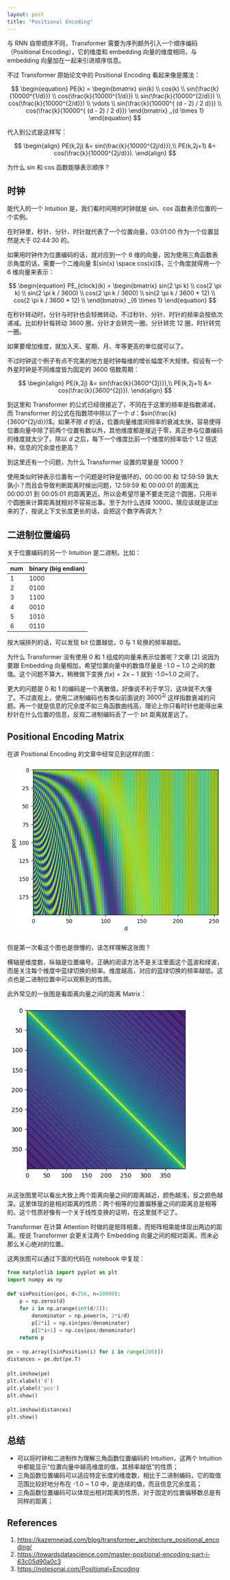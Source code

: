 ```yaml
---
layout: post
title: "Positional Encoding"
---
```


与 RNN 自带顺序不同，Transformer 需要为序列额外引入一个顺序编码（Positional Encoding），它的维度和 embedding 向量的维度相同，与 embedding 向量加在一起来引进顺序信息。

不过 Transformer 原始论文中的 Positional Encoding 看起来像是魔法：

$$
\begin{equation}
PE(k) = \begin{bmatrix}
sin(k) \\
cos(k) \\
sin(\frac{k}{10000^{1/d}}) \\
cos(\frac{k}{10000^{1/d}}) \\
sin(\frac{k}{10000^{2/d}}) \\
cos(\frac{k}{10000^{2/d}}) \\
\vdots \\
sin(\frac{k}{10000^{ (d - 2) / 2 d}}) \\
cos(\frac{k}{10000^{ (d - 2) / 2 d}})
\end{bmatrix}
_{d \times 1}
\end{equation}
$$

代入到公式是这样写：

$$
    \begin{align}
	PE(k,2j) &= sin(\frac{k}{10000^{2j/d}}),\\
	PE(k,2j+1) &= cos(\frac{k}{10000^{2j/d}}).
	\end{align}
$$

为什么 sin 和 cos 函数能够表示顺序？

## 时钟

能代入的一个 Intuition 是，我们看时间用的时钟就是 sin、cos 函数表示位置的一个实例。

在时钟里，秒针、分针、时针就代表了一个位置向量，03:01:00 作为一个位置显然是大于 02:44:30 的。

如果用时钟作为位置编码的话，就对应到一个 6 维的向量，因为使用三角函数表示角度的话，需要一个二维向量 $[sin(x) \space cos(x)]$，三个角度就得用一个 6 维向量来表示：

$$
\begin{equation}
PE_{clock}(k) = \begin{bmatrix}
sin(2 \pi k) \\
cos(2 \pi k) \\
sin(2 \pi k / 3600) \\
cos(2 \pi k / 3600) \\
sin(2 \pi k / 3600 * 12) \\
cos(2 \pi k / 3600 * 12) \\
\end{bmatrix}
_{6 \times 1}
\end{equation}
$$

在秒针转动时，分针与时针也会轻微转动，不过秒针、分针、时针的频率会按依次递减。比如秒针每转动 3600 圈，分针才会转完一圈，分针转完 12 圈，时针转完一圈。

如果要增加维度，就加入天、星期、月、年等更高的单位就可以了。

不过时钟这个例子有点不完美的地方是时钟每维的增长幅度不大规律。假设有一个外星时钟是不同维度皆为固定的 3600 倍数周期：

$$
    \begin{align}
	PE(k,2j) &= sin(\frac{k}{3600^{2j}}),\\
	PE(k,2j+1) &= cos(\frac{k}{3600^{2j}}).
	\end{align}
$$

到这里和 Transformer 的公式已经很接近了，不同在于这里的频率是指数递减，而 Transformer 的公式在指数项中除以了一个 $d$：$sin(\frac{k}{3600^{2j/d}})$。如果不除 $d$ 的话，位置向量维度间频率的衰减太快，容易使得位置向量中除了前两个位置有数以外，其他维度都是接近于零，真正参与位置编码的维度就太少了。除以 $d$ 之后，每下一个维度比前一个维度的频率低个 1.2 倍这种，信息的冗余度也更高？

到这里还有一个问题，为什么 Transformer 设置的常量是 10000？

使用类似时钟表示位置有一个问题是时钟是循环的，00:00:00 和 12:59:59 孰大孰小？而且会导致判断距离时候出问题，12:59:59 和 00:00:01 的距离比 00:00:01 到 00:05:01 的距离更近。所以会希望尽量不要走完这个圆圈，只用半个圆圈来计算距离就相对不容易出事。至于为什么选择 10000，猜应该就是试出来的了，按说上下文长度更长的话，会把这个数字再调大？

## 二进制位置编码

关于位置编码的另一个 Intuition 是二进制，比如：

| num    | binary (big endian) |
| ------ | ------ |
| 1      | 1000   |
| 2      | 0100   |
| 3      | 1100   |
| 4      | 0010   |
| 5      | 1010   |
| 6      | 0110   |

按大端排列的话，可以发现 bit 位置越低，0 与 1 轮换的频率越低。

为什么 Transformer 没有使用 0 和 1 组成的向量来表示位置呢？文章 [2] 说因为要跟 Embedding 向量相加，希望位置向量中的数值尽量是 -1.0 ~ 1.0 之间的数值。这个问题不算大，稍微做下变换 $f(x)=2x-1$ 就到 -1.0~1.0 之间了。

更大的问题是 0 和 1 的编码是一个离散值，好像说不利于学习，这块就不大懂了。不过直观上，使用二进制编码也有类似前面说的 $3600^{2j}$ 这样指数衰减的问题。再一个就是信息的冗余度不如三角函数曲线高，理论上你只看时针也能得出来秒针在什么位置的信息，反观二进制编码丢了一个 bit 距离就差远了。

## Positional Encoding Matrix

在讲 Positional Encoding 的文章中经常见到这样的图：

![](/images/pe-matrix.png)

但是第一次看这个图也是很懵的，该怎样理解这张图？

横轴是维度数，纵轴是位置编号。正确的阅读方法不是关注里面这个蓝波和绿波，而是关注每个维度中蓝绿切换的频率。维度越高，对应的蓝绿切换的频率越低。这点也是二进制位置中可以观察到的性质。

此外常见的一张图是看距离向量之间的距离 Matrix：

![](/images/positional-encoding-distances.png)

从这张图里可以看出大致上两个距离向量之间的距离越近，颜色越浅，反之颜色越深。这里体现的是相对距离的性质：两个相等的位置偏移量之间的距离总是相等的。这个性质好像有一个关于线性变换的证明，在这里就不记了。

Transformer 在计算 Attention 时做的是矩阵相乘，而矩阵相乘能体现出两边的距离。按说 Transformer 会更关注两个 Embedding 向量之间的相对距离，而未必那么关心绝对的位置。

这两张图可以通过下面的代码在 notebook 中复现：

```python
from matplotlib import pyplot as plt
import numpy as np

def sinPosition(pos, d=256, n=10000):
    p = np.zeros(d)
    for i in np.arange(int(d/2)):
        denominator = np.power(n, 2*i/d)
        p[2*i] = np.sin(pos/denominator)
        p[2*i+1] = np.cos(pos/denominator)
    return p

pe = np.array([sinPosition(i) for i in range(200)])
distances = pe.dot(pe.T)

plt.imshow(pe)
plt.xlabel('d')
plt.ylabel('pos')
plt.show()

plt.imshow(distances)
plt.show()
```

## 总结

- 可以将时钟和二进制作为理解三角函数位置编码的 Intuition，这两个 Intuition 中都能显示“位置向量中越高维度的值，其频率越低”的性质；
- 三角函数位置编码可以适应特定长度的维度数，相比于二进制编码，它的取值范围比较好地分布在 -1.0 ~ 1.0 中，是连续的值，而且信息冗余度高；
- 三角函数位置编码可以体现出相对距离的性质，对于固定的位置偏移数总是有同样的距离；

## References

1. https://kazemnejad.com/blog/transformer_architecture_positional_encoding/
2. https://towardsdatascience.com/master-positional-encoding-part-i-63c05d90a0c3
3. https://notesonai.com/Positional+Encoding
